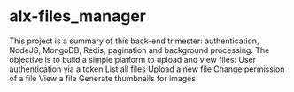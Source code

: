 # alx-files_manager
This project is a summary of this back-end trimester: authentication, NodeJS, MongoDB, Redis, pagination and background processing.  The objective is to build a simple platform to upload and view files:  User authentication via a token List all files Upload a new file Change permission of a file View a file Generate thumbnails for images
